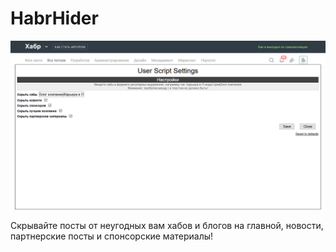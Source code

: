 # HabrHider

![img](img/hello.png)

Скрывайте посты от неугодных вам хабов и блогов на главной, новости, партнерские посты и спонсорские материалы!
